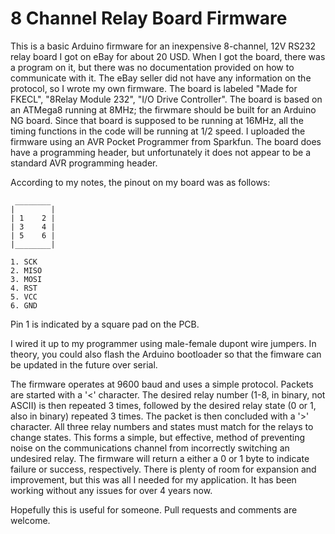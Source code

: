 8 Channel Relay Board Firmware
===============================

This is a basic Arduino firmware for an inexpensive 8-channel, 12V RS232 relay board I got on eBay for about 20 USD.  When I got the board, there was a program on it, but there was no documentation provided on how to communicate with it.  The eBay seller did not have any information on the protocol, so I wrote my own firmware.  The board is labeled "Made for FKECL", "8Relay Module 232", "I/O Drive Controller".  The board is based on an ATMega8 running at 8MHz; the firwmare should be built for an Arduino NG board.  Since that board is supposed to be running at 16MHz, all the timing functions in the code will be running at 1/2 speed.  I uploaded the firmware using an AVR Pocket Programmer from Sparkfun.  The board does have a programming header, but unfortunately it does not appear to be a standard AVR programming header.

According to my notes, the pinout on my board was as follows:

     ________
    |        |
    | 1    2 |
    | 3    4 |
    | 5    6 |
    |________|
	
	1. SCK
	2. MISO
	3. MOSI
	4. RST
	5. VCC
	6. GND
	
Pin 1 is indicated by a square pad on the PCB.
	
I wired it up to my programmer using male-female dupont wire jumpers.  In theory, you could also flash the Arduino bootloader so that the fimware can be updated in the future over serial.

The firmware operates at 9600 baud and uses a simple protocol.  Packets are started with a '<' character.  The desired relay number (1-8, in binary, not ASCII) is then repeated 3 times, followed by the desired relay state (0 or 1, also in binary) repeated 3 times.  The packet is then concluded with a '>' character.  All three relay numbers and states must match for the relays to change states.  This forms a simple, but effective, method of preventing noise on the communications channel from incorrectly switching an undesired relay.  The firmware will return a either a 0 or 1 byte to indicate failure or success, respectively.  There is plenty of room for expansion and improvement, but this was all I needed for my application.  It has been working without any issues for over 4 years now.  

Hopefully this is useful for someone.  Pull requests and comments are welcome.
